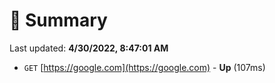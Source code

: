 # 📖 Summary
Last updated: **4/30/2022, 8:47:01 AM**

- `GET` [https://google.com](https://google.com) - **Up** (107ms)
